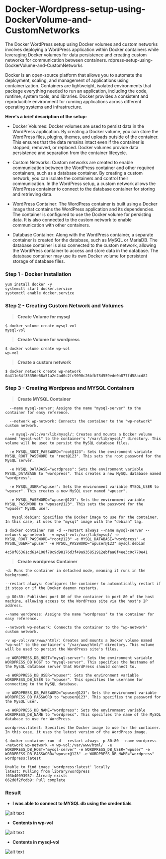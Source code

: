 # Docker-Wordpress-setup-using-DockerVolume-and-CustomNetworks
The Docker WordPress setup using Docker volumes and custom networks involves deploying a WordPress application within Docker containers while leveraging Docker volumes for data persistence and creating custom networks for communication between containers. rdpress-setup-using-DockerVolume-and-CustomNetworks

Docker is an open-source platform that allows you to automate the deployment, scaling, and management of applications using containerization. Containers are lightweight, isolated environments that package everything needed to run an application, including the code, runtime, system tools, and libraries. Docker provides a consistent and reproducible environment for running applications across different operating systems and infrastructure.

**Here's a brief description of the setup:**

 -   Docker Volumes: Docker volumes are used to persist data in the WordPress application. By creating a Docker volume, you can store the WordPress files, plugins, themes, and uploads outside of the container. This ensures that the data remains intact even if the container is stopped, removed, or replaced. Docker volumes provide data persistence and separation from the container lifecycle.

 -   Custom Networks: Custom networks are created to enable communication between the WordPress container and other required containers, such as a database container. By creating a custom network, you can isolate the containers and control their communication. In the WordPress setup, a custom network allows the WordPress container to connect to the database container for storing and retrieving data.

  -  WordPress Container: The WordPress container is built using a Docker image that contains the WordPress application and its dependencies. The container is configured to use the Docker volume for persisting data. It is also connected to the custom network to enable communication with other containers.

  -  Database Container: Along with the WordPress container, a separate container is created for the database, such as MySQL or MariaDB. The database container is also connected to the custom network, allowing the WordPress container to access and store data in the database. The database container may use its own Docker volume for persistent storage of database files.


### Step 1 - Docker Installation

```
yum install docker -y
systemctl start docker.service
systemctl enable docker.service
```

### Step 2 - Creating Custom Network and Volumes

><b> Create Volume for mysql</b>
 ```
$ docker volume create mysql-vol
mysql-vol
 ```
 ><b> Create Volume for wordpress</b>
```
$ docker volume create wp-vol
wp-vol
 ```
> <b>Create a custom network</b>
```
$ docker network create wp-network
0a411e84f35356e68a51a2e2ad0c2fc9090c26bfb78d559ede0a877fd58acd82
``` 
### Step 3 - Creating Wordpress and MYSQL Containers 

><b>Create MYSQL Container</b>
```
  --name mysql-server: Assigns the name "mysql-server" to the container for easy reference.
 
  --network wp-network: Connects the container to the "wp-network" custom network.

  -v mysql-vol:/var/lib/mysql/: Creates and mounts a Docker volume named "mysql-vol" to the container's "/var/lib/mysql/" directory. This volume will be used to persist the MySQL database files.

  -e MYSQL_ROOT_PASSWORD="root@123": Sets the environment variable MYSQL_ROOT_PASSWORD to "root@123". This sets the root password for the MySQL server.

  -e MYSQL_DATABASE="wordpress": Sets the environment variable MYSQL_DATABASE to "wordpress". This creates a new MySQL database named "wordpress".
 
  -e MYSQL_USER="wpuser": Sets the environment variable MYSQL_USER to "wpuser". This creates a new MySQL user named "wpuser". 
 
  -e MYSQL_PASSWORD="wpuser@123": Sets the environment variable MYSQL_PASSWORD to "wpuser@123". This sets the password for the "wpuser" MySQL user.
 
   mysql:debian: Specifies the Docker image to use for the container. In this case, it uses the "mysql" image with the "debian" tag.
```
```
$ docker container run -d --restart always --name mysql-server --network wp-network  -v mysql-vol:/var/lib/mysql/ -e MYSQL_ROOT_PASSWORD="root@123" -e MYSQL_DATABASE="wordpress" -e MYSQL_USER="wpuser" -e MYSQL_PASSWORD="wpuser@123" mysql:debian

4c58f85361cd614108f78c9d98176d3f49a935851912ebfaa8f4ee3c0c770e41
 ```
 
 ><b> Create wordpress Container</b>

    -d: Runs the container in detached mode, meaning it runs in the background.
    
    --restart always: Configures the container to automatically restart if it stops or if the Docker daemon restarts.
    
    -p 80:80: Publishes port 80 of the container to port 80 of the host machine, allowing access to the WordPress site via the host's IP address.
    
    --name wordpress: Assigns the name "wordpress" to the container for easy reference.
    
    --network wp-network: Connects the container to the "wp-network" custom network.
    
    -v wp-vol:/var/www/html/: Creates and mounts a Docker volume named "wp-vol" to the container's "/var/www/html/" directory. This volume will be used to persist the WordPress site's files.
    
    -e WORDPRESS_DB_HOST="mysql-server": Sets the environment variable WORDPRESS_DB_HOST to "mysql-server". This specifies the hostname of the MySQL database server that WordPress should connect to.
    
    -e WORDPRESS_DB_USER="wpuser": Sets the environment variable WORDPRESS_DB_USER to "wpuser". This specifies the username for connecting to the MySQL database.
    
    -e WORDPRESS_DB_PASSWORD="wpuser@123": Sets the environment variable WORDPRESS_DB_PASSWORD to "wpuser@123". This specifies the password for the MySQL user.
    
    -e WORDPRESS_DB_NAME="wordpress": Sets the environment variable WORDPRESS_DB_NAME to "wordpress". This specifies the name of the MySQL database to use for WordPress.
    
    wordpress:latest: Specifies the Docker image to use for the container. In this case, it uses the latest version of the WordPress image.
 
 ```
$ docker container run -d --restart always -p 80:80 --name wordpress --network wp-network -v wp-vol:/var/www/html/  -e  WORDPRESS_DB_HOST="mysql-server" -e WORDPRESS_DB_USER="wpuser" -e WORDPRESS_DB_PASSWORD="wpuser@123" -e WORDPRESS_DB_NAME="wordpress"  wordpress:latest

Unable to find image 'wordpress:latest' locally
latest: Pulling from library/wordpress
f03b40093957: Already exists 
662d8f2fcdb9: Pull complete 
 ```
 
 ### Result
 
- **I was able to connect to MYSQL db using the credentials**

![alt text](https://i.ibb.co/GtcwDCj/git-docker-wp-setup-mysql.png)


-  **Contents in wp-vol**


![alt text](https://i.ibb.co/RzBdyk2/wp-vol.png)


-  **Contents in mysql-vol**

![alt text](https://i.ibb.co/rm91Hfd/mysql-vol.png)

